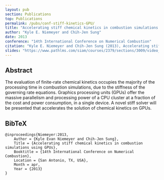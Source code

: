 ```yaml
---
layout: pub
section: Publications
top: Publications
permalink: /pubs/conf-stiff-kinetics-GPU/
title: "Accelerating stiff chemical kinetics in combustion simulations using GPUs"
author: "Kyle E. Niemeyer and Chih-Jen Sung"
date: 2013
conference: "14th International Conference on Numerical Combustion"
citation: "Kyle E. Niemeyer and Chih-Jen Sung (2013), Accelerating stiff chemical kinetics in combustion simulations using GPUs, 14th International Conference on Numerical Combustion, San Antonio, TX, USA. 8--10 April 2013."
slides: "https://www.pathlms.com/siam/courses/2379/sections/3009/video_presentations/24260"
---
```


## Abstract

The evaluation of finite-rate chemical kinetics occupies the majority of the processing time in combustion simulations, due to the stiffness of the governing rate equations. Graphics processing units (GPUs) offer the massive parallelism and processing power of a CPU cluster at a fraction of the cost and power consumption, in a single device. A novel stiff solver will be presented that accelerates the solution of chemical kinetics on GPUs.

## BibTeX

    @inproceedings{Niemeyer:2013,
        Author = {Kyle Evan Niemeyer and Chih-Jen Sung},
        Title = {Accelerating stiff chemical kinetics in combustion simulations using GPUs},
        Booktitle = {14th International Conference on Numerical Combustion},
        Location = {San Antonio, TX, USA},
        Month = apr,
        Year = {2013}
    }
